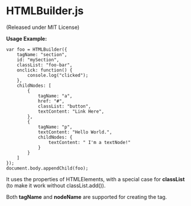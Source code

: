 HTMLBuilder.js
==============
(Released under MIT License)

**Usage Example:**

	var foo = HTMLBuilder({
		tagName: "section",
		id: "mySection",
		classList: "foo-bar",
		onclick: function() {
			console.log("clicked");
		},
		childNodes: [
			{
				tagName: "a",
				href: "#",
				classList: "button",
				textContent: "Link Here",
			},
			{
				tagName: "p",
				textContent: "Hello World.",
				childNodes: {
					textContent: " I'm a textNode!"
				}
			}
		]
	});
	document.body.appendChild(foo);

It uses the properties of HTMLElements, with a special case for **classList** (to make it work without classList.add()). 

Both **tagName** and **nodeName** are supported for creating the tag.
